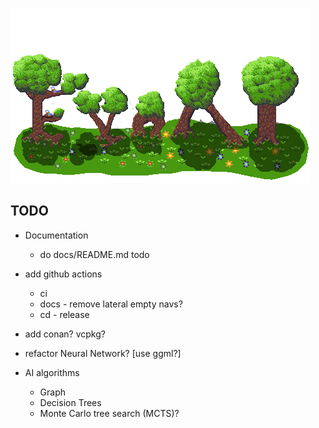 ![logo](docs/logo/EvoAILogo.png)

## TODO

* Documentation
    + do docs/README.md todo

* add github actions
    + ci
    + docs - remove lateral empty navs?
    + cd - release
* add conan? vcpkg?

* refactor Neural Network? [use ggml?]
* AI algorithms
    * Graph
    * Decision Trees
    * Monte Carlo tree search (MCTS)?
